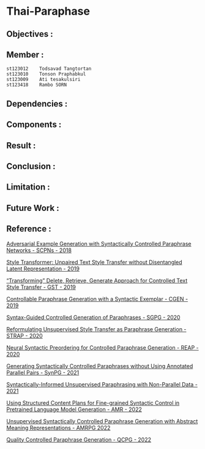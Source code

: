 # Thai-Paraphase
 
## Objectives :

## Member :
```
st123012	Todsavad Tangtortan
st123010	Tonson Praphabkul
st123009    Ati tesakulsiri 
st123418    Rambo SORN
```

## Dependencies :

## Components :

## Result :

## Conclusion :

## Limitation :

## Future Work :

## Reference :
[Adversarial Example Generation with Syntactically Controlled Paraphrase Networks - SCPNs - 2018](https://aclanthology.org/N18-1170/)

[Style Transformer: Unpaired Text Style Transfer without Disentangled Latent Representation - 2019](https://aclanthology.org/P19-1601/)

[“Transforming” Delete, Retrieve, Generate Approach for Controlled Text Style Transfer - GST - 2019](https://aclanthology.org/D19-1322/)

[Controllable Paraphrase Generation with a Syntactic Exemplar - CGEN - 2019](https://aclanthology.org/P19-1599/)

[Syntax-Guided Controlled Generation of Paraphrases - SGPG - 2020](https://aclanthology.org/2020.tacl-1.22/)

[Reformulating Unsupervised Style Transfer as Paraphrase Generation - STRAP - 2020](https://aclanthology.org/2020.emnlp-main.55/)

[Neural Syntactic Preordering for Controlled Paraphrase Generation - REAP - 2020](https://aclanthology.org/2020.acl-main.22/)

[Generating Syntactically Controlled Paraphrases without Using Annotated Parallel Pairs - SynPG - 2021](https://aclanthology.org/2021.eacl-main.88/)

[Syntactically-Informed Unsupervised Paraphrasing with Non-Parallel Data - 2021](https://aclanthology.org/2021.emnlp-main.203/)

[Using Structured Content Plans for Fine-grained Syntactic Control in Pretrained Language Model Generation - AMR - 2022](https://aclanthology.org/2022.coling-1.514/)

[Unsupervised Syntactically Controlled Paraphrase Generation with Abstract Meaning Representations - AMRPG 2022](https://aclanthology.org/2022.findings-emnlp.111/)

[Quality Controlled Paraphrase Generation - QCPG - 2022](https://aclanthology.org/2022.acl-long.45/)

